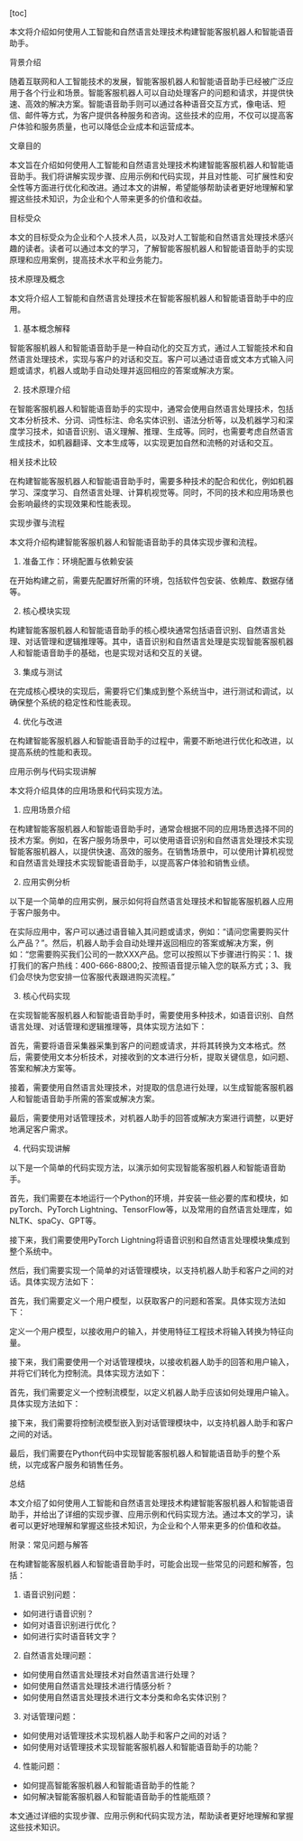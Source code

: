 
[toc]                    
                
                
本文将介绍如何使用人工智能和自然语言处理技术构建智能客服机器人和智能语音助手。

背景介绍

随着互联网和人工智能技术的发展，智能客服机器人和智能语音助手已经被广泛应用于各个行业和场景。智能客服机器人可以自动处理客户的问题和请求，并提供快速、高效的解决方案。智能语音助手则可以通过各种语音交互方式，像电话、短信、邮件等方式，为客户提供各种服务和咨询。这些技术的应用，不仅可以提高客户体验和服务质量，也可以降低企业成本和运营成本。

文章目的

本文旨在介绍如何使用人工智能和自然语言处理技术构建智能客服机器人和智能语音助手。我们将讲解实现步骤、应用示例和代码实现，并且对性能、可扩展性和安全性等方面进行优化和改进。通过本文的讲解，希望能够帮助读者更好地理解和掌握这些技术知识，为企业和个人带来更多的价值和收益。

目标受众

本文的目标受众为企业和个人技术人员，以及对人工智能和自然语言处理技术感兴趣的读者。读者可以通过本文的学习，了解智能客服机器人和智能语音助手的实现原理和应用案例，提高技术水平和业务能力。

技术原理及概念

本文将介绍人工智能和自然语言处理技术在智能客服机器人和智能语音助手中的应用。

1. 基本概念解释

智能客服机器人和智能语音助手是一种自动化的交互方式，通过人工智能技术和自然语言处理技术，实现与客户的对话和交互。客户可以通过语音或文本方式输入问题或请求，机器人或助手自动处理并返回相应的答案或解决方案。

2. 技术原理介绍

在智能客服机器人和智能语音助手的实现中，通常会使用自然语言处理技术，包括文本分析技术、分词、词性标注、命名实体识别、语法分析等，以及机器学习和深度学习技术，如语音识别、语义理解、推理、生成等。同时，也需要考虑自然语言生成技术，如机器翻译、文本生成等，以实现更加自然和流畅的对话和交互。

相关技术比较

在构建智能客服机器人和智能语音助手时，需要多种技术的配合和优化，例如机器学习、深度学习、自然语言处理、计算机视觉等。同时，不同的技术和应用场景也会影响最终的实现效果和性能表现。

实现步骤与流程

本文将介绍构建智能客服机器人和智能语音助手的具体实现步骤和流程。

1. 准备工作：环境配置与依赖安装

在开始构建之前，需要先配置好所需的环境，包括软件包安装、依赖库、数据存储等。

2. 核心模块实现

构建智能客服机器人和智能语音助手的核心模块通常包括语音识别、自然语言处理、对话管理和逻辑推理等。其中，语音识别和自然语言处理是实现智能客服机器人和智能语音助手的基础，也是实现对话和交互的关键。

3. 集成与测试

在完成核心模块的实现后，需要将它们集成到整个系统当中，进行测试和调试，以确保整个系统的稳定性和性能表现。

4. 优化与改进

在构建智能客服机器人和智能语音助手的过程中，需要不断地进行优化和改进，以提高系统的性能和表现。

应用示例与代码实现讲解

本文将介绍具体的应用场景和代码实现方法。

1. 应用场景介绍

在构建智能客服机器人和智能语音助手时，通常会根据不同的应用场景选择不同的技术方案。例如，在客户服务场景中，可以使用语音识别和自然语言处理技术实现智能客服机器人，以提供快速、高效的服务。在销售场景中，可以使用计算机视觉和自然语言处理技术实现智能语音助手，以提高客户体验和销售业绩。

2. 应用实例分析

以下是一个简单的应用实例，展示如何将自然语言处理技术和智能客服机器人应用于客户服务中。

在实际应用中，客户可以通过语音输入其问题或请求，例如：“请问您需要购买什么产品？”。然后，机器人助手会自动处理并返回相应的答案或解决方案，例如：“您需要购买我们公司的一款XXX产品。您可以按照以下步骤进行购买：1、拨打我们的客户热线：400-666-8800;2、按照语音提示输入您的联系方式；3、我们会尽快为您安排一位客服代表跟进购买流程。”

3. 核心代码实现

在实现智能客服机器人和智能语音助手时，需要使用多种技术，如语音识别、自然语言处理、对话管理和逻辑推理等，具体实现方法如下：

首先，需要将语音采集器采集到客户的问题或请求，并将其转换为文本格式。然后，需要使用文本分析技术，对接收到的文本进行分析，提取关键信息，如问题、答案和解决方案等。

接着，需要使用自然语言处理技术，对提取的信息进行处理，以生成智能客服机器人和智能语音助手所需的答案或解决方案。

最后，需要使用对话管理技术，对机器人助手的回答或解决方案进行调整，以更好地满足客户需求。

4. 代码实现讲解

以下是一个简单的代码实现方法，以演示如何实现智能客服机器人和智能语音助手。

首先，我们需要在本地运行一个Python的环境，并安装一些必要的库和模块，如pyTorch、PyTorch Lightning、TensorFlow等，以及常用的自然语言处理库，如NLTK、spaCy、GPT等。

接下来，我们需要使用PyTorch Lightning将语音识别和自然语言处理模块集成到整个系统中。

然后，我们需要实现一个简单的对话管理模块，以支持机器人助手和客户之间的对话。具体实现方法如下：

首先，我们需要定义一个用户模型，以获取客户的问题和答案。具体实现方法如下：

定义一个用户模型，以接收用户的输入，并使用特征工程技术将输入转换为特征向量。

接下来，我们需要使用一个对话管理模块，以接收机器人助手的回答和用户输入，并将它们转化为控制流。具体实现方法如下：

首先，我们需要定义一个控制流模型，以定义机器人助手应该如何处理用户输入。具体实现方法如下：

接下来，我们需要将控制流模型嵌入到对话管理模块中，以支持机器人助手和客户之间的对话。

最后，我们需要在Python代码中实现智能客服机器人和智能语音助手的整个系统，以完成客户服务和销售任务。

总结

本文介绍了如何使用人工智能和自然语言处理技术构建智能客服机器人和智能语音助手，并给出了详细的实现步骤、应用示例和代码实现方法。通过本文的学习，读者可以更好地理解和掌握这些技术知识，为企业和个人带来更多的价值和收益。



附录：常见问题与解答

在构建智能客服机器人和智能语音助手时，可能会出现一些常见的问题和解答，包括：

1. 语音识别问题：
- 如何进行语音识别？
- 如何对语音识别进行优化？
- 如何进行实时语音转文字？

2. 自然语言处理问题：
- 如何使用自然语言处理技术对自然语言进行处理？
- 如何使用自然语言处理技术进行情感分析？
- 如何使用自然语言处理技术进行文本分类和命名实体识别？

3. 对话管理问题：
- 如何使用对话管理技术实现机器人助手和客户之间的对话？
- 如何使用对话管理技术实现智能客服机器人和智能语音助手的功能？

4. 性能问题：
- 如何提高智能客服机器人和智能语音助手的性能？
- 如何解决智能客服机器人和智能语音助手的性能瓶颈？

本文通过详细的实现步骤、应用示例和代码实现方法，帮助读者更好地理解和掌握这些技术知识。

